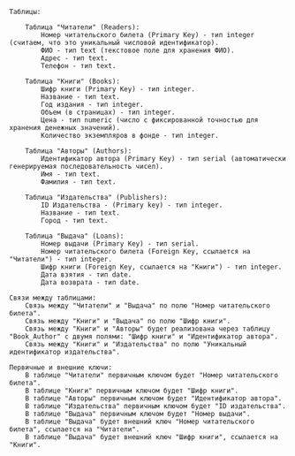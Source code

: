 

    Таблицы:

        Таблица "Читатели" (Readers):
            Номер читательского билета (Primary Key) - тип integer (считаем, что это уникальный числовой идентификатор).
            ФИО - тип text (текстовое поле для хранения ФИО).
            Адрес - тип text.
            Телефон - тип text.

        Таблица "Книги" (Books):
            Шифр книги (Primary Key) - тип integer.
            Название - тип text.
            Год издания - тип integer.
            Объем (в страницах) - тип integer.
            Цена - тип numeric (число с фиксированной точностью для хранения денежных значений).
            Количество экземпляров в фонде - тип integer.

        Таблица "Авторы" (Authors):
            Идентификатор автора (Primary Key) - тип serial (автоматически генерируемая последовательность чисел).
            Имя - тип text.
            Фамилия - тип text.

        Таблица "Издательства" (Publishers):
            ID Издательства - (Primary key) - тип integer.
            Название - тип text.
            Город - тип text.

        Таблица "Выдача" (Loans):
            Номер выдачи (Primary Key) - тип serial.
            Номер читательского билета (Foreign Key, ссылается на "Читатели") - тип integer.
            Шифр книги (Foreign Key, ссылается на "Книги") - тип integer.
            Дата взятия - тип date.
            Дата возврата - тип date.

    Связи между таблицами:
        Связь между "Читатели" и "Выдача" по полю "Номер читательского билета".
        Связь между "Книги" и "Выдача" по полю "Шифр книги".
        Связь между "Книги" и "Авторы" будет реализована через таблицу "Book_Author" с двумя полями: "Шифр книги" и "Идентификатор автора".
        Связь между "Книги" и "Издательства" по полю "Уникальный идентификатор издательства".

    Первичные и внешние ключи:
        В таблице "Читатели" первичным ключом будет "Номер читательского билета".
        В таблице "Книги" первичным ключом будет "Шифр книги".
        В таблице "Авторы" первичным ключом будет "Идентификатор автора".
        В таблице "Издательства" первичным ключом будет "ID издательства".
        В таблице "Выдача" первичным ключом будет "Номер выдачи".
        В таблице "Выдача" будет внешний ключ "Номер читательского билета", ссылается на "Читатели".
        В таблице "Выдача" будет внешний ключ "Шифр книги", ссылается на "Книги".